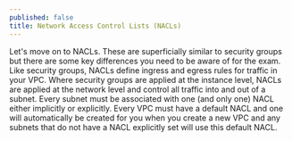 ```yaml
---
published: false
title: Network Access Control Lists (NACLs)
---
```

Let's move on to NACLs. These are superficially similar to security groups but there are some key differences you need to be aware of for the exam.
Like security groups, NACLs define ingress and egress rules for traffic in your VPC. Where security groups are applied at the instance level, NACLs are applied at the network level and control all traffic into and out of a subnet. Every subnet must be associated with one (and only one) NACL either implicitly or explicitly. Every VPC must have a default NACL and one will automatically be created for you when you create a new VPC and any subnets that do not have a NACL explicitly set will use this default NACL.
